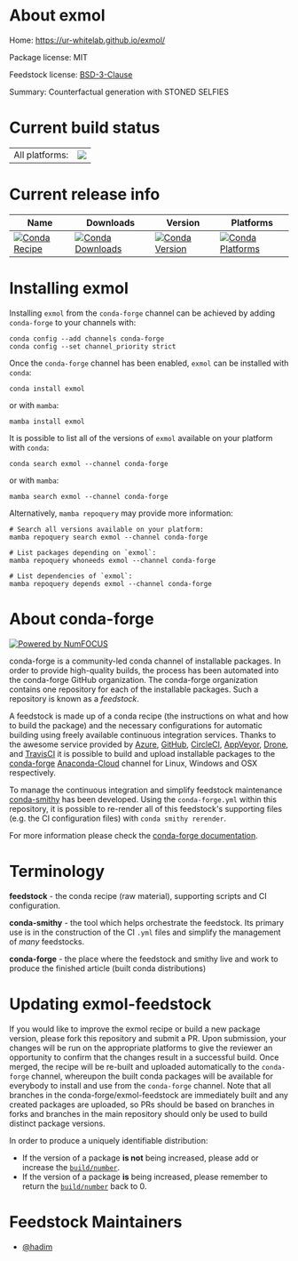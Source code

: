 About exmol
===========

Home: https://ur-whitelab.github.io/exmol/

Package license: MIT

Feedstock license: [BSD-3-Clause](https://github.com/conda-forge/exmol-feedstock/blob/main/LICENSE.txt)

Summary: Counterfactual generation with STONED SELFIES

Current build status
====================


<table><tr><td>All platforms:</td>
    <td>
      <a href="https://dev.azure.com/conda-forge/feedstock-builds/_build/latest?definitionId=13840&branchName=main">
        <img src="https://dev.azure.com/conda-forge/feedstock-builds/_apis/build/status/exmol-feedstock?branchName=main">
      </a>
    </td>
  </tr>
</table>

Current release info
====================

| Name | Downloads | Version | Platforms |
| --- | --- | --- | --- |
| [![Conda Recipe](https://img.shields.io/badge/recipe-exmol-green.svg)](https://anaconda.org/conda-forge/exmol) | [![Conda Downloads](https://img.shields.io/conda/dn/conda-forge/exmol.svg)](https://anaconda.org/conda-forge/exmol) | [![Conda Version](https://img.shields.io/conda/vn/conda-forge/exmol.svg)](https://anaconda.org/conda-forge/exmol) | [![Conda Platforms](https://img.shields.io/conda/pn/conda-forge/exmol.svg)](https://anaconda.org/conda-forge/exmol) |

Installing exmol
================

Installing `exmol` from the `conda-forge` channel can be achieved by adding `conda-forge` to your channels with:

```
conda config --add channels conda-forge
conda config --set channel_priority strict
```

Once the `conda-forge` channel has been enabled, `exmol` can be installed with `conda`:

```
conda install exmol
```

or with `mamba`:

```
mamba install exmol
```

It is possible to list all of the versions of `exmol` available on your platform with `conda`:

```
conda search exmol --channel conda-forge
```

or with `mamba`:

```
mamba search exmol --channel conda-forge
```

Alternatively, `mamba repoquery` may provide more information:

```
# Search all versions available on your platform:
mamba repoquery search exmol --channel conda-forge

# List packages depending on `exmol`:
mamba repoquery whoneeds exmol --channel conda-forge

# List dependencies of `exmol`:
mamba repoquery depends exmol --channel conda-forge
```


About conda-forge
=================

[![Powered by
NumFOCUS](https://img.shields.io/badge/powered%20by-NumFOCUS-orange.svg?style=flat&colorA=E1523D&colorB=007D8A)](https://numfocus.org)

conda-forge is a community-led conda channel of installable packages.
In order to provide high-quality builds, the process has been automated into the
conda-forge GitHub organization. The conda-forge organization contains one repository
for each of the installable packages. Such a repository is known as a *feedstock*.

A feedstock is made up of a conda recipe (the instructions on what and how to build
the package) and the necessary configurations for automatic building using freely
available continuous integration services. Thanks to the awesome service provided by
[Azure](https://azure.microsoft.com/en-us/services/devops/), [GitHub](https://github.com/),
[CircleCI](https://circleci.com/), [AppVeyor](https://www.appveyor.com/),
[Drone](https://cloud.drone.io/welcome), and [TravisCI](https://travis-ci.com/)
it is possible to build and upload installable packages to the
[conda-forge](https://anaconda.org/conda-forge) [Anaconda-Cloud](https://anaconda.org/)
channel for Linux, Windows and OSX respectively.

To manage the continuous integration and simplify feedstock maintenance
[conda-smithy](https://github.com/conda-forge/conda-smithy) has been developed.
Using the ``conda-forge.yml`` within this repository, it is possible to re-render all of
this feedstock's supporting files (e.g. the CI configuration files) with ``conda smithy rerender``.

For more information please check the [conda-forge documentation](https://conda-forge.org/docs/).

Terminology
===========

**feedstock** - the conda recipe (raw material), supporting scripts and CI configuration.

**conda-smithy** - the tool which helps orchestrate the feedstock.
                   Its primary use is in the construction of the CI ``.yml`` files
                   and simplify the management of *many* feedstocks.

**conda-forge** - the place where the feedstock and smithy live and work to
                  produce the finished article (built conda distributions)


Updating exmol-feedstock
========================

If you would like to improve the exmol recipe or build a new
package version, please fork this repository and submit a PR. Upon submission,
your changes will be run on the appropriate platforms to give the reviewer an
opportunity to confirm that the changes result in a successful build. Once
merged, the recipe will be re-built and uploaded automatically to the
`conda-forge` channel, whereupon the built conda packages will be available for
everybody to install and use from the `conda-forge` channel.
Note that all branches in the conda-forge/exmol-feedstock are
immediately built and any created packages are uploaded, so PRs should be based
on branches in forks and branches in the main repository should only be used to
build distinct package versions.

In order to produce a uniquely identifiable distribution:
 * If the version of a package **is not** being increased, please add or increase
   the [``build/number``](https://docs.conda.io/projects/conda-build/en/latest/resources/define-metadata.html#build-number-and-string).
 * If the version of a package **is** being increased, please remember to return
   the [``build/number``](https://docs.conda.io/projects/conda-build/en/latest/resources/define-metadata.html#build-number-and-string)
   back to 0.

Feedstock Maintainers
=====================

* [@hadim](https://github.com/hadim/)

